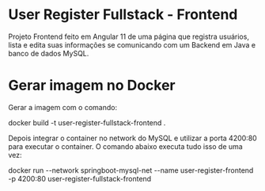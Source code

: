# User Register Fullstack - Frontend
Projeto Frontend feito em Angular 11 de uma página que registra usuários, lista e edita suas informações se comunicando com um Backend em Java e banco de dados MySQL.

# Gerar imagem no Docker

Gerar a imagem com o comando:

docker build -t user-register-fullstack-frontend .

Depois integrar o container no network do MySQL e utilizar a porta 4200:80 para executar o container. O comando abaixo executa tudo isso de uma vez:

docker run --network springboot-mysql-net --name user-register-frontend -p 4200:80 user-register-fullstack-frontend
